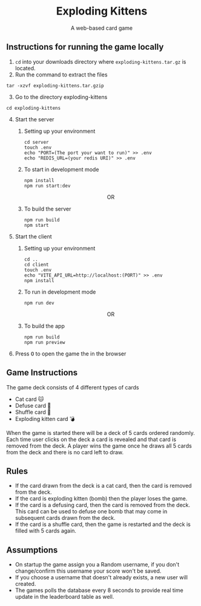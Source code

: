 <h1 align="center">
   Exploding Kittens
</h1>
<p align="center"> A web-based card game</p>

## Instructions for running the game locally

1. `cd` into your downloads directory where `exploding-kittens.tar.gz` is located.
2. Run the command to extract the files
```
tar -xzvf exploding-kittens.tar.gzip
```
3. Go to the directory exploding-kittens

```
cd exploding-kittens
```
4. Start the server

   1. Setting up your environment
      ```
      cd server
      touch .env
      echo "PORT=(The port your want to run)" >> .env
      echo "REDIS_URL=(your redis URI)" >> .env
      ```
   2. To start in development mode

      ```
      npm install
      npm run start:dev
      ```

      <p align="center">OR</p>

   3. To build the server
      ```
      npm run build
      npm start
      ```

5. Start the client
   1. Setting up your environment
      ```
      cd ..
      cd client
      touch .env
      echo "VITE_API_URL=http://localhost:(PORT)" >> .env
      npm install
      ```
   2. To run in development mode
      ```
      npm run dev
      ```
      <p align="center">OR</p>
   3. To build the app
      ```
      npm run build
      npm run preview
      ```
6. Press <kbd>O</kbd> to open the game the in the browser

## Game Instructions

The game deck consists of 4 different types of cards

- Cat card :cat:
- Defuse card :no_good:
- Shuffle card :twisted_rightwards_arrows:
- Exploding kitten card :bomb:

When the game is started there will be a deck of 5 cards ordered randomly. Each time user clicks on the deck a card is revealed and that card is removed from the deck. A player wins the game once he draws all 5 cards from the deck and there is no card left to draw.

## Rules

- If the card drawn from the deck is a cat card, then the card is removed from the deck.
- If the card is exploding kitten (bomb) then the player loses the game.
- If the card is a defusing card, then the card is removed from the deck. This card can be used to defuse one bomb that may come in subsequent cards drawn from the deck.
- If the card is a shuffle card, then the game is restarted and the deck is filled with 5 cards again.

## Assumptions

- On startup the game assign you a Random username, if you don't change/confirm this username your score won't be saved.
- If you choose a username that doesn't already exists, a new user will created.
- The games polls the database every 8 seconds to provide real time update in the leaderboard table as well.
